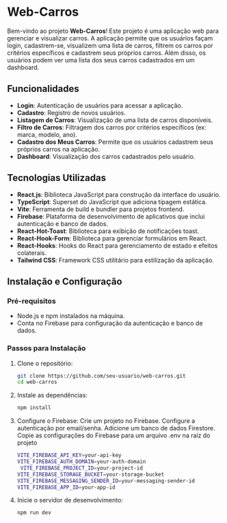 # Web-Carros

Bem-vindo ao projeto **Web-Carros**! Este projeto é uma aplicação web para gerenciar e visualizar carros. A aplicação permite que os usuários façam login, cadastrem-se, visualizem uma lista de carros, filtrem os carros por critérios específicos e cadastrem seus próprios carros. Além disso, os usuários podem ver uma lista dos seus carros cadastrados em um dashboard.

## Funcionalidades

- **Login**: Autenticação de usuários para acessar a aplicação.
- **Cadastro**: Registro de novos usuários.
- **Listagem de Carros**: Visualização de uma lista de carros disponíveis.
- **Filtro de Carros**: Filtragem dos carros por critérios específicos (ex: marca, modelo, ano).
- **Cadastro dos Meus Carros**: Permite que os usuários cadastrem seus próprios carros na aplicação.
- **Dashboard**: Visualização dos carros cadastrados pelo usuário.

## Tecnologias Utilizadas

- **React.js**: Biblioteca JavaScript para construção da interface do usuário.
- **TypeScript**: Superset do JavaScript que adiciona tipagem estática.
- **Vite**: Ferramenta de build e bundler para projetos frontend.
- **Firebase**: Plataforma de desenvolvimento de aplicativos que inclui autenticação e banco de dados.
- **React-Hot-Toast**: Biblioteca para exibição de notificações toast.
- **React-Hook-Form**: Biblioteca para gerenciar formulários em React.
- **React-Hooks**: Hooks do React para gerenciamento de estado e efeitos colaterais.
- **Tailwind CSS**: Framework CSS utilitário para estilização da aplicação.

## Instalação e Configuração

### Pré-requisitos

- Node.js e npm instalados na máquina.
- Conta no Firebase para configuração da autenticação e banco de dados.

### Passos para Instalação

1. Clone o repositório:
   ```bash
   git clone https://github.com/seu-usuario/web-carros.git
   cd web-carros
2. Instale as dependências:
   ```bash
   npm install
3. Configure o Firebase:
Crie um projeto no Firebase.
Configure a autenticação por email/senha.
Adicione um banco de dados Firestore.
Copie as configurações do Firebase para um arquivo .env na raiz do projeto
   ```bash
   VITE_FIREBASE_API_KEY=your-api-key
   VITE_FIREBASE_AUTH_DOMAIN=your-auth-domain
    VITE_FIREBASE_PROJECT_ID=your-project-id
   VITE_FIREBASE_STORAGE_BUCKET=your-storage-bucket
   VITE_FIREBASE_MESSAGING_SENDER_ID=your-messaging-sender-id
   VITE_FIREBASE_APP_ID=your-app-id
3. Inicie o servidor de desenvolvimento:
   ```bash
   npm run dev






